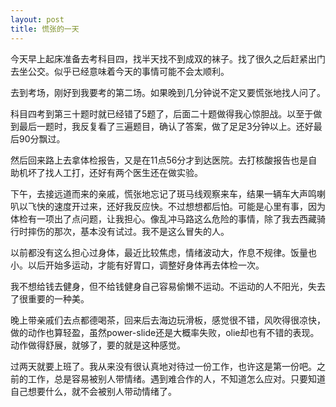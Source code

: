 ```yaml
---
layout: post
title: 慌张的一天
---
```


今天早上起床准备去考科目四，找半天找不到成双的袜子。找了很久之后赶紧出门去坐公交。似乎已经意味着今天的事情可能不会太顺利。

去到考场，刚好到我要考的第二场。如果晚到几分钟说不定又要慌张地找人问了。

科目四考到第三十题时就已经错了5题了，后面二十题做得我心惊胆战。以至于做到最后一题时，我反复看了三遍题目，确认了答案，做了足足3分钟以上。还好最后90分飘过。

然后回来路上去拿体检报告，又是在11点56分才到达医院。去打核酸报告也是自助机坏了找人工打，还好有两个医生还在做实验。

下午，去接远道而来的亲戚，慌张地忘记了斑马线观察来车，结果一辆车大声鸣喇叭以飞快的速度开过来，还好我反应快。不过想想都后怕。可能是心里有事，因为体检有一项出了点问题，让我担心。像乱冲马路这么危险的事情，除了我去西藏骑行时摔伤的那次，基本没有试过。我不是这么冒失的人。

以前都没有这么担心过身体，最近比较焦虑，情绪波动大，作息不规律。饭量也小。以后开始多运动，才能有好胃口，调整好身体再去体检一次。

我不想给钱去健身，但不给钱健身自己容易偷懒不运动。不运动的人不阳光，失去了很重要的一种美。

晚上带亲戚们去点都德喝茶，回来后去海边玩滑板，感觉很不错，风吹得很凉快，做的动作也算轻盈，虽然power-slide还是大概率失败，olie却也有不错的表现。动作做得舒展，就够了，要的就是这种感觉。

过两天就要上班了。我从来没有很认真地对待过一份工作，也许这是第一份吧。之前的工作，总是容易被别人带情绪。遇到难合作的人，不知道怎么应对。只要知道自己想要什么，就不会被别人带动情绪了。
